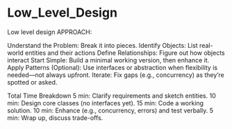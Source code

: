 # Low_Level_Design
Low level design APPROACH:

Understand the Problem: Break it into pieces.
Identify Objects: List real-world entities and their actions
Define Relationships: Figure out how objects interact
Start Simple: Build a minimal working version, then enhance it.
Apply Patterns (Optional): Use interfaces or abstraction when flexibility is needed—not always upfront.
Iterate: Fix gaps (e.g., concurrency) as they’re spotted or asked.

Total Time Breakdown
5 min: Clarify requirements and sketch entities.
10 min: Design core classes (no interfaces yet).
15 min: Code a working solution.
10 min: Enhance (e.g., concurrency, errors) and test verbally.
5 min: Wrap up, discuss trade-offs.

